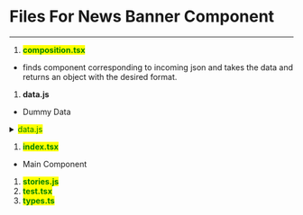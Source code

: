 # Files For News Banner Component

****

1. <mark style="color:green;">**composition.tsx**</mark>

* finds component corresponding to incoming json and takes the data and returns an object with the desired format.

1. **data.js**

* Dummy Data

<details>

<summary><mark style="color:green;">data.js</mark></summary>

```javascript
export const Data = {
  fields: {
    'Icon Path': {
      value: {
        src: 'https://scdev13.duke-energy.com/_/media/images/flipboard/flipboard-electric-vehicle.jpg',
        alt: 'Image Alt Text',
      },
    },
    Rounded: {
      value: true,
    },
    Title: {
      value: 'Here to help during this difficult time.',
    },
    Body: {
      value:
        'Customers who need additional time to pay any outstanding balance may qualify for financial assistance. Learn how we are taking action to help in response to COVID-19.',
    },
    'BG Color': {
      fields: {
        Value: {
          value: 'bg-teal-lighter',
        },
        Setting: {
          value: 'Teal',
        },
      },
    },
    'CTA URL': {
      value: {
        href: '/test/newsbanner/cta',
        target: '_self',
        text: 'View Resources',
      },
    },
  },
};

```

</details>

1. <mark style="color:green;">**index.tsx**</mark>

* Main Component

1. <mark style="color:green;">**stories.js**</mark>
2. <mark style="color:green;">**test.tsx**</mark>
3. <mark style="color:green;">**types.ts**</mark>
